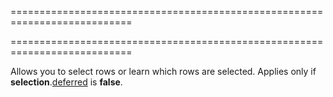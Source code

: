 ===========================================================================
<!--handmade--><!--/handmade-->
<!--merge--><!--/merge-->
===========================================================================

<!--shortDescription-->
Allows you to select rows or learn which rows are selected. Applies only if **selection**.[deferred]({basewidgetpath}/Configuration/selection/#deferred) is **false**.
<!--/shortDescription-->